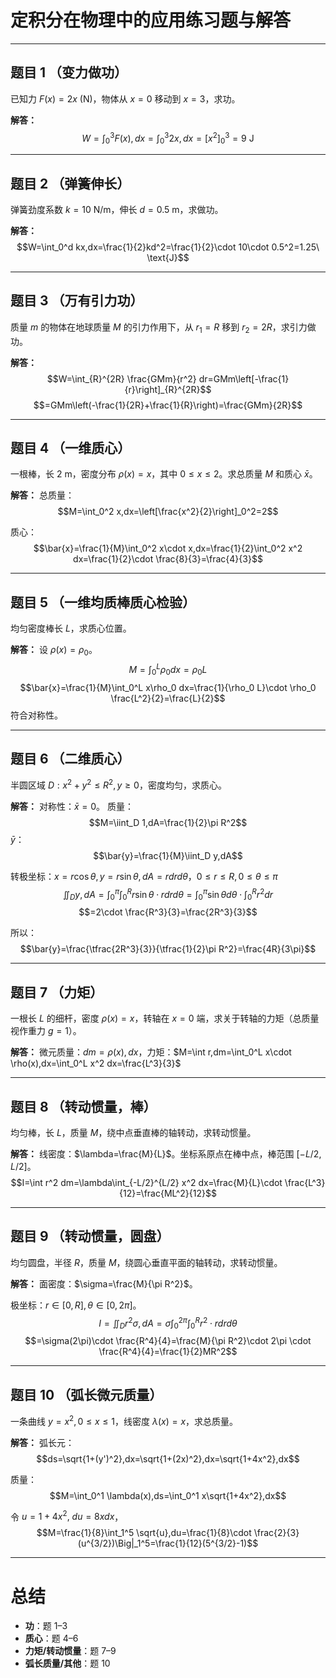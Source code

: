 
# 定积分在物理中的应用练习题与解答

---

## 题目 1 （变力做功）

已知力 $F(x)=2x$ (N)，物体从 $x=0$ 移动到 $x=3$，求功。

**解答：**
$$W=\int_0^3 F(x),dx=\int_0^3 2x,dx=\left[x^2\right]_0^3=9\ \text{J}$$

---

## 题目 2 （弹簧伸长）

弹簧劲度系数 $k=10$ N/m，伸长 $d=0.5$ m，求做功。

**解答：**
$$W=\int_0^d kx,dx=\frac{1}{2}kd^2=\frac{1}{2}\cdot 10\cdot 0.5^2=1.25\ \text{J}$$

---

## 题目 3 （万有引力功）

质量 $m$ 的物体在地球质量 $M$ 的引力作用下，从 $r_1=R$ 移到 $r_2=2R$，求引力做功。

**解答：**
$$W=\int_{R}^{2R} \frac{GMm}{r^2} dr=GMm\left[-\frac{1}{r}\right]_{R}^{2R}$$
$$=GMm\left(-\frac{1}{2R}+\frac{1}{R}\right)=\frac{GMm}{2R}$$

---

## 题目 4 （一维质心）

一根棒，长 $2$ m，密度分布 $\rho(x)=x$，其中 $0\le x\le 2$。求总质量 $M$ 和质心 $\bar{x}$。

**解答：**
总质量：
$$M=\int_0^2 x,dx=\left[\frac{x^2}{2}\right]_0^2=2$$
  
质心：
$$\bar{x}=\frac{1}{M}\int_0^2 x\cdot x,dx=\frac{1}{2}\int_0^2 x^2 dx=\frac{1}{2}\cdot \frac{8}{3}=\frac{4}{3}$$

---

## 题目 5 （一维均质棒质心检验）

均匀密度棒长 $L$，求质心位置。

**解答：**
设 $\rho(x)=\rho_0$。
$$M=\int_0^L \rho_0 dx=\rho_0 L$$
$$\bar{x}=\frac{1}{M}\int_0^L x\rho_0 dx=\frac{1}{\rho_0 L}\cdot \rho_0 \frac{L^2}{2}=\frac{L}{2}$$
符合对称性。

---

## 题目 6 （二维质心）

半圆区域 $D: x^2+y^2\le R^2, y\ge 0$，密度均匀，求质心。

**解答：**
对称性：$\bar{x}=0$。
质量：
$$M=\iint_D 1,dA=\frac{1}{2}\pi R^2$$
$\bar{y}$：
$$\bar{y}=\frac{1}{M}\iint_D y,dA$$
  
转极坐标：$x=r\cos\theta, y=r\sin\theta, dA=r dr d\theta$，$0\le r\le R, 0\le\theta\le \pi$
$$\iint_D y,dA=\int_0^\pi\int_0^R r\sin\theta\cdot r dr d\theta=\int_0^\pi \sin\theta d\theta\cdot \int_0^R r^2 dr$$
$$=2\cdot \frac{R^3}{3}=\frac{2R^3}{3}$$
  
所以：
$$\bar{y}=\frac{\tfrac{2R^3}{3}}{\tfrac{1}{2}\pi R^2}=\frac{4R}{3\pi}$$

---

## 题目 7 （力矩）

一根长 $L$ 的细杆，密度 $\rho(x)=x$，转轴在 $x=0$ 端，求关于转轴的力矩（总质量视作重力 $g=1$）。

**解答：**
微元质量：$dm=\rho(x),dx$，力矩：$M=\int r,dm=\int_0^L x\cdot \rho(x),dx=\int_0^L x^2 dx=\frac{L^3}{3}$

---

## 题目 8 （转动惯量，棒）

均匀棒，长 $L$，质量 $M$，绕中点垂直棒的轴转动，求转动惯量。

**解答：**
线密度：$\lambda=\frac{M}{L}$。坐标系原点在棒中点，棒范围 $[-L/2,L/2]$。
$$I=\int r^2 dm=\lambda\int_{-L/2}^{L/2} x^2 dx=\frac{M}{L}\cdot \frac{L^3}{12}=\frac{ML^2}{12}$$

---

## 题目 9 （转动惯量，圆盘）

均匀圆盘，半径 $R$，质量 $M$，绕圆心垂直平面的轴转动，求转动惯量。

**解答：**
面密度：$\sigma=\frac{M}{\pi R^2}$。
  
极坐标：$r\in[0,R], \theta\in[0,2\pi]$。
$$I=\iint_D r^2\sigma,dA=\sigma\int_0^{2\pi}\int_0^R r^2\cdot r dr d\theta$$
$$=\sigma(2\pi)\cdot \frac{R^4}{4}=\frac{M}{\pi R^2}\cdot 2\pi \cdot \frac{R^4}{4}=\frac{1}{2}MR^2$$

---

## 题目 10 （弧长微元质量）

一条曲线 $y=x^2, 0\le x\le 1$，线密度 $\lambda(x)=x$，求总质量。

**解答：**
弧长元：
$$ds=\sqrt{1+(y')^2},dx=\sqrt{1+(2x)^2},dx=\sqrt{1+4x^2},dx$$
  
质量：
$$M=\int_0^1 \lambda(x),ds=\int_0^1 x\sqrt{1+4x^2},dx$$
  
令 $u=1+4x^2,\ du=8x dx$，
$$M=\frac{1}{8}\int_1^5 \sqrt{u},du=\frac{1}{8}\cdot \frac{2}{3}(u^{3/2})\Big|_1^5=\frac{1}{12}(5^{3/2}-1)$$

---

# 总结

* **功**：题 1–3
* **质心**：题 4–6
* **力矩/转动惯量**：题 7–9
* **弧长质量/其他**：题 10


